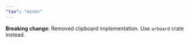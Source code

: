 ```yaml
---
"tao": "minor"
---
```


**Breaking change**: Removed clipboard implementation. Use `arboard` crate instead.
